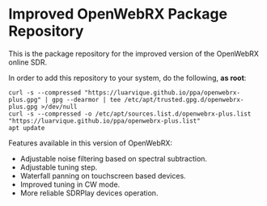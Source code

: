 # Improved OpenWebRX Package Repository
This is the package repository for the improved version of the OpenWebRX online SDR.

In order to add this repository to your system, do the following, **as root**:

    curl -s --compressed "https://luarvique.github.io/ppa/openwebrx-plus.gpg" | gpg --dearmor | tee /etc/apt/trusted.gpg.d/openwebrx-plus.gpg >/dev/null
    curl -s --compressed -o /etc/apt/sources.list.d/openwebrx-plus.list "https://luarvique.github.io/ppa/openwebrx-plus.list"
    apt update

Features available in this version of OpenWebRX:
* Adjustable noise filtering based on spectral subtraction.
* Adjustable tuning step.
* Waterfall panning on touchscreen based devices.
* Improved tuning in CW mode.
* More reliable SDRPlay devices operation.
    

